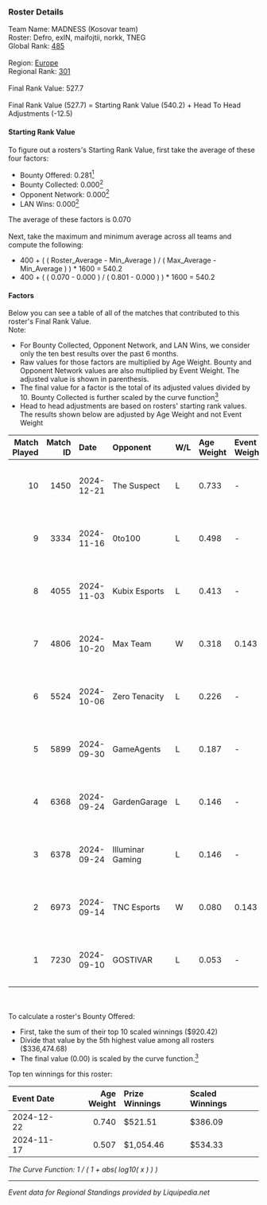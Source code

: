 ### Roster Details<br />
Team Name: MADNESS (Kosovar team)<br />
Roster: Defro, exIN, maifojtii, norkk, TNEG<br />
Global Rank: [485](../standings_global.md)<br />
<br />
Region: [Europe]( ../standings_europe.md)<br />
Regional Rank: [301]( ../standings_europe.md)<br />
<br />
Final Rank Value:  527.7<br />
<br />
Final Rank Value (527.7) = Starting Rank Value (540.2) + Head To Head Adjustments (-12.5)<br />

#### Starting Rank Value<br />
To figure out a rosters's Starting Rank Value, first take the average of these four factors:<br />
- Bounty Offered: 0.281[<sup>1</sup>](#table2)
- Bounty Collected: 0.000[<sup>2</sup>](#table1)
- Opponent Network: 0.000[<sup>2</sup>](#table1)
- LAN Wins: 0.000[<sup>2</sup>](#table1)

The average of these factors is 0.070<br />
<br />
Next, take the maximum and minimum average across all teams and compute the following:<br />
- 400 + ( ( Roster_Average - Min_Average ) / ( Max_Average - Min_Average ) ) * 1600 = 540.2
- 400 + ( ( 0.070 - 0.000 ) / ( 0.801 - 0.000 ) ) * 1600 = 540.2


#### Factors<br />
Below you can see a table of all of the matches that contributed to this roster's Final Rank Value.<br />
Note:<br />

- For Bounty Collected, Opponent Network, and LAN Wins, we consider only the ten best results over the past 6 months.
- Raw values for those factors are multiplied by Age Weight. Bounty and Opponent Network values are also multiplied by Event Weight. The adjusted value is shown in parenthesis.
- The final value for a factor is the total of its adjusted values divided by 10. Bounty Collected is further scaled by the curve function[<sup>3</sup>](#curveFunction)
- Head to head adjustments are based on rosters' starting rank values. The results shown below are adjusted by Age Weight and not Event Weight
<span id="table1"></span><br />


| Match Played | Match ID | Date       | Opponent         | W/L | Age Weight | Event Weight | Bounty Collected | Opponent Network | LAN Wins  | H2H Adj. | Roster                               |
| -: | -: | :- | :- | :- | :- | :- | :- | :- | :- | -: | :- |
|           10 |     1450 | 2024-12-21 | The Suspect      | L   | 0.733      | -            | -                | -                | -         |    -6.24 | Defro, exIN, maifojtii, norkk, TNEG  |
|            9 |     3334 | 2024-11-16 | 0to100           | L   | 0.498      | -            | -                | -                | -         |    -3.60 | Defro, norkk, shuajbzz, TNEG, xonn1k |
|            8 |     4055 | 2024-11-03 | Kubix Esports    | L   | 0.413      | -            | -                | -                | -         |    -1.35 | Defro, norkk, shuajbzz, TNEG, xonn1k |
|            7 |     4806 | 2024-10-20 | Max Team         | W   | 0.318      | 0.143        | 0.000 (0.000)    | 0.000 (0.000)    | 0 (0.000) |     3.18 | Defro, norkk, shuajbzz, TNEG, xonn1k |
|            6 |     5524 | 2024-10-06 | Zero Tenacity    | L   | 0.226      | -            | -                | -                | -         |    -0.95 | Defro, norkk, shuajbzz, TNEG, xonn1k |
|            5 |     5899 | 2024-09-30 | GameAgents       | L   | 0.187      | -            | -                | -                | -         |    -1.64 | Defro, norkk, shuajbzz, TNEG, xonn1k |
|            4 |     6368 | 2024-09-24 | GardenGarage     | L   | 0.146      | -            | -                | -                | -         |    -1.09 | Defro, norkk, shuajbzz, TNEG, xonn1k |
|            3 |     6378 | 2024-09-24 | Illuminar Gaming | L   | 0.146      | -            | -                | -                | -         |    -0.65 | Defro, norkk, shuajbzz, TNEG, xonn1k |
|            2 |     6973 | 2024-09-14 | TNC Esports      | W   | 0.080      | 0.143        | 0.000 (0.000)    | 0.000 (0.000)    | 0 (0.000) |     0.79 | Defro, norkk, shuajbzz, TNEG, xonn1k |
|            1 |     7230 | 2024-09-10 | GOSTIVAR         | L   | 0.053      | -            | -                | -                | -         |    -0.95 | Defro, norkk, shuajbzz, TNEG, xonn1k |

<br />
<span id="table2"></span><br />
To calculate a roster's Bounty Offered:<br />

- First, take the sum of their top 10 scaled winnings ($920.42)
- Divide that value by the 5th highest value among all rosters ($336,474.68)
- The final value (0.00) is scaled by the curve function.[<sup>3</sup>](#curveFunction)

Top ten winnings for this roster:<br />

| Event Date | Age Weight | Prize Winnings | Scaled Winnings |
| :- | -: | :- | :- |
| 2024-12-22 |      0.740 | $521.51        | $386.09         |
| 2024-11-17 |      0.507 | $1,054.46      | $534.33         |


<span id="curveFunction"></span>_The Curve Function: 1 / ( 1 + abs( log10( x ) ) )_<br />

---
_Event data for Regional Standings provided by Liquipedia.net_<br />
